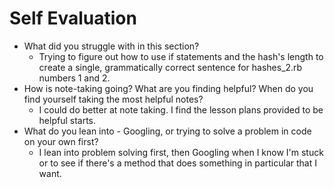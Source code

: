 # Self Evaluation

- What did you struggle with in this section?
    - Trying to figure out how to use if statements and the hash's length to create a single, grammatically correct sentence for hashes_2.rb numbers 1 and 2.
- How is note-taking going? What are you finding helpful? When do you find yourself taking the most helpful notes?
    - I could do better at note taking. I find the lesson plans provided to be helpful starts.
- What do you lean into - Googling, or trying to solve a problem in code on your own first?
    - I lean into problem solving first, then Googling when I know I'm stuck or to see if there's a method that does something in particular that I want.
